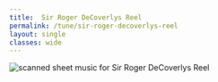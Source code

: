 ```yaml
---
title:  Sir Roger DeCoverlys Reel
permalink: /tune/sir-roger-decoverlys-reel
layout: single
classes: wide
---
```


<img src="/tune/scan/sir-roger-decoverlys-reel.jpg" alt="scanned sheet music for Sir Roger DeCoverlys Reel">

